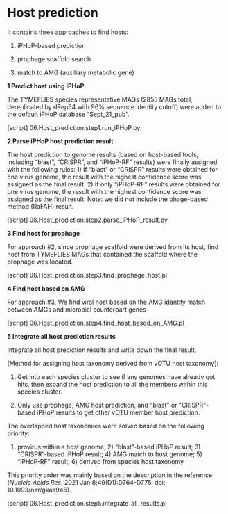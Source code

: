 # Host prediction

It contains three approaches to find hosts: 

1) iPHoP-based prediction

2) prophage scaffold search

4) match to AMG (auxiliary metabolic gene)



**1 Predict host using iPHoP**

The TYMEFLIES species representative MAGs (2855 MAGs total, dereplicated by dRep54 with 96% sequence identity cutoff) were added to the default iPHoP database “Sept_21_pub”.

[script] 06.Host_prediction.step1.run_iPHoP.py

**2 Parse iPHoP host prediction result**

The host prediction to genome results (based on host-based tools, including “blast”, “CRISPR”, and “iPHoP-RF” results) were finally assigned with the following rules: 1) If  “blast” or “CRISPR” results were obtained for one virus genome, the result with the highest confidence score was assigned as the final result. 2) If only “iPHoP-RF” results were obtained for one virus genome, the result with the highest confidence score was assigned as the final result. Note: we did not include the phage-based method (RaFAH) result. 

[script] 06.Host_prediction.step2.parse_iPHoP_result.py

**3 Find host for prophage**

For approach #2, since prophage scaffold were derived from its host, find host from TYMEFLIES MAGs that contained the scaffold where the prophage was located.

[script] 06.Host_prediction.step3.find_prophage_host.pl

**4 Find host based on AMG**

For approach #3, We find viral host based on the AMG identity match between AMGs and microbial counterpart genes

[script] 06.Host_prediction.step4.find_host_based_on_AMG.pl

**5 Integrate all host prediction results**

Integrate all host prediction results and write down the final result. 



\[Method for assigning host taxonomy derived from vOTU host taxonomy\]: 

1) Get into each species cluster to see if any genomes have already got hits, then expand the host prediction to all the members within this species cluster. 

2) Only use prophage, AMG host prediction, and "blast" or "CRISPR"-based iPHoP results to get other vOTU member host prediction.



The overlapped host taxonomies were solved based on the following priority: 

1) provirus within a host genome; 2) “blast”-based iPHoP result; 3) “CRISPR”-based iPHoP result; 4) AMG match to host genome; 5) “iPHoP-RF” result; 6) derived from species host taxonomy  

This priority order was mainly based on the description in the reference (*Nucleic Acids Res*. 2021 Jan 8;49(D1):D764-D775. doi: 10.1093/nar/gkaa946).

[script] 06.Host_prediction.step5.integrate_all_results.pl



